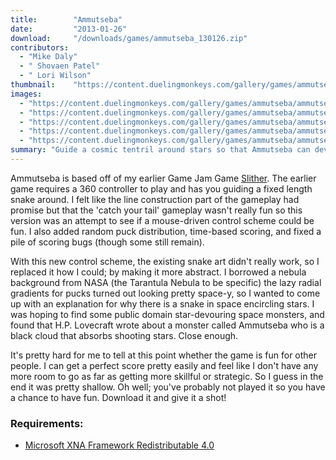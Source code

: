 ```yaml
---
title:        "Ammutseba"
date:         "2013-01-26"
download:     "/downloads/games/ammutseba_130126.zip"
contributors: 
  - "Mike Daly"
  - " Shovaen Patel"
  - " Lori Wilson"
thumbnail:    "https://content.duelingmonkeys.com/gallery/games/ammutseba/ammutseba_thumb.png"
images: 
  - "https://content.duelingmonkeys.com/gallery/games/ammutseba/ammutseba_1.jpg"
  - "https://content.duelingmonkeys.com/gallery/games/ammutseba/ammutseba_2.jpg"
  - "https://content.duelingmonkeys.com/gallery/games/ammutseba/ammutseba_3.jpg"
  - "https://content.duelingmonkeys.com/gallery/games/ammutseba/ammutseba_4.jpg"
  - "https://content.duelingmonkeys.com/gallery/games/ammutseba/ammutseba_5.jpg"
summary: "Guide a cosmic tentril around stars so that Ammutseba can devour them"
---
```

Ammutseba is based off of my earlier Game Jam Game [Slither](/games/slither.html). The earlier game requires a 360 controller to play and has you guiding a fixed length snake around. I felt like the line construction part of the gameplay had promise but that the 'catch your tail' gameplay wasn't really fun so this version was an attempt to see if a mouse-driven control scheme could be fun. I also added random puck distribution, time-based scoring, and fixed a pile of scoring bugs (though some still remain).

With this new control scheme, the existing snake art didn't really work, so I replaced it how I could; by making it more abstract. I borrowed a nebula background from NASA (the Tarantula Nebula to be specific) the lazy radial gradients for pucks turned out looking pretty space-y, so I wanted to come up with an explanation for why there is a snake in space encircling stars. I was hoping to find some public domain star-devouring space monsters, and found that H.P. Lovecraft wrote about a monster called Ammutseba who is a black cloud that absorbs shooting stars. Close enough.

It's pretty hard for me to tell at this point whether the game is fun for other people. I can get a perfect score pretty easily and feel like I don't have any more room to go as far as getting more skillful or strategic. So I guess in the end it was pretty shallow. Oh well; you've probably not played it so you have a chance to have fun. Download it and give it a shot!

### Requirements:

* [Microsoft XNA Framework Redistributable 4.0](http://www.microsoft.com/download/en/details.aspx?id=20914)



